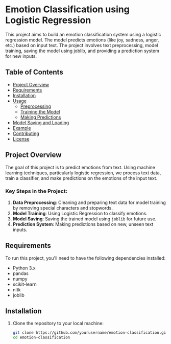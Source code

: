 # Emotion Classification using Logistic Regression

This project aims to build an emotion classification system using a logistic regression model. The model predicts emotions (like joy, sadness, anger, etc.) based on input text. The project involves text preprocessing, model training, saving the model using joblib, and providing a prediction system for new inputs.

## Table of Contents

- [Project Overview](#project-overview)
- [Requirements](#requirements)
- [Installation](#installation)
- [Usage](#usage)
  - [Preprocessing](#preprocessing)
  - [Training the Model](#training-the-model)
  - [Making Predictions](#making-predictions)
- [Model Saving and Loading](#model-saving-and-loading)
- [Example](#example)
- [Contributing](#contributing)
- [License](#license)

## Project Overview

The goal of this project is to predict emotions from text. Using machine learning techniques, particularly logistic regression, we process text data, train a classifier, and make predictions on the emotions of the input text.

### Key Steps in the Project:

1. **Data Preprocessing**: Cleaning and preparing text data for model training by removing special characters and stopwords.
2. **Model Training**: Using Logistic Regression to classify emotions.
3. **Model Saving**: Saving the trained model using `joblib` for future use.
4. **Prediction System**: Making predictions based on new, unseen text inputs.

## Requirements

To run this project, you'll need to have the following dependencies installed:

- Python 3.x
- pandas
- numpy
- scikit-learn
- nltk
- joblib

## Installation

1. Clone the repository to your local machine:
   ```bash
   git clone https://github.com/yourusername/emotion-classification.git
   cd emotion-classification
